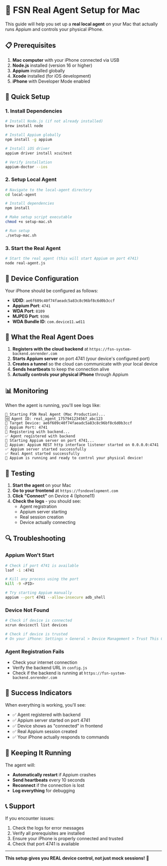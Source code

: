 # 🍎 FSN Real Agent Setup for Mac

This guide will help you set up a **real local agent** on your Mac that actually runs Appium and controls your physical iPhone.

## 📋 Prerequisites

1. **Mac computer** with your iPhone connected via USB
2. **Node.js** installed (version 16 or higher)
3. **Appium** installed globally
4. **Xcode** installed (for iOS development)
5. **iPhone** with Developer Mode enabled

## 🚀 Quick Setup

### 1. Install Dependencies

```bash
# Install Node.js (if not already installed)
brew install node

# Install Appium globally
npm install -g appium

# Install iOS driver
appium driver install xcuitest

# Verify installation
appium-doctor --ios
```

### 2. Setup Local Agent

```bash
# Navigate to the local-agent directory
cd local-agent

# Install dependencies
npm install

# Make setup script executable
chmod +x setup-mac.sh

# Run setup
./setup-mac.sh
```

### 3. Start the Real Agent

```bash
# Start the real agent (this will start Appium on port 4741)
node real-agent.js
```

## 📱 Device Configuration

Your iPhone should be configured as follows:
- **UDID**: `ae6f609c40f74faeadc5a83c8c96bf8c6d0b3ccf`
- **Appium Port**: `4741`
- **WDA Port**: `8109`
- **MJPEG Port**: `9396`
- **WDA Bundle ID**: `com.device11.wd11`

## 🔧 What the Real Agent Does

1. **Registers with the cloud backend** at `https://fsn-system-backend.onrender.com`
2. **Starts Appium server** on port 4741 (your device's configured port)
3. **Creates a tunnel** so the cloud can communicate with your local device
4. **Sends heartbeats** to keep the connection alive
5. **Actually controls your physical iPhone** through Appium

## 📊 Monitoring

When the agent is running, you'll see logs like:
```
🚀 Starting FSN Real Agent (Mac Production)...
🆔 Agent ID: real_agent_1757941234567_abc123
📱 Target Device: ae6f609c40f74faeadc5a83c8c96bf8c6d0b3ccf
🔌 Appium Port: 4741
📡 Registering with backend...
✅ Agent registered with backend
🔧 Starting Appium server on port 4741...
📱 Appium: Appium REST http interface listener started on 0.0.0.0:4741
✅ Appium server started successfully
✅ Real Agent started successfully
📱 Appium is running and ready to control your physical device!
```

## 🎯 Testing

1. **Start the agent** on your Mac
2. **Go to your frontend** at `https://fsndevelopment.com`
3. **Click "Connect"** on Device 4 (Iphone11)
4. **Check the logs** - you should see:
   - Agent registration
   - Appium server starting
   - Real session creation
   - Device actually connecting

## 🔍 Troubleshooting

### Appium Won't Start
```bash
# Check if port 4741 is available
lsof -i :4741

# Kill any process using the port
kill -9 <PID>

# Try starting Appium manually
appium --port 4741 --allow-insecure adb_shell
```

### Device Not Found
```bash
# Check if device is connected
xcrun devicectl list devices

# Check if device is trusted
# On your iPhone: Settings > General > Device Management > Trust This Computer
```

### Agent Registration Fails
- Check your internet connection
- Verify the backend URL in `config.js`
- Check if the backend is running at `https://fsn-system-backend.onrender.com`

## 🎉 Success Indicators

When everything is working, you'll see:
- ✅ Agent registered with backend
- ✅ Appium server started on port 4741
- ✅ Device shows as "connected" in frontend
- ✅ Real Appium session created
- ✅ Your iPhone actually responds to commands

## 🔄 Keeping It Running

The agent will:
- **Automatically restart** if Appium crashes
- **Send heartbeats** every 10 seconds
- **Reconnect** if the connection is lost
- **Log everything** for debugging

## 📞 Support

If you encounter issues:
1. Check the logs for error messages
2. Verify all prerequisites are installed
3. Ensure your iPhone is properly connected and trusted
4. Check that port 4741 is available

---

**This setup gives you REAL device control, not just mock sessions!** 🚀
